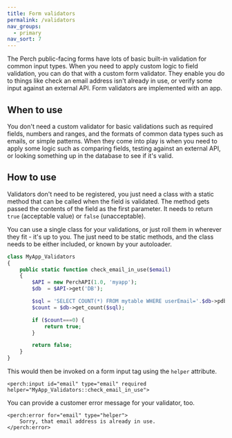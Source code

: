 ```yaml
---
title: Form validators
permalink: /validators
nav_groups:
  - primary
nav_sort: 7
---
```


The Perch public-facing forms have lots of basic built-in validation for common input types. When you need to apply custom logic to field validation, you can do that with a custom form validator. They enable you do to things like check an email address isn't already in use, or verify some input against an external API. Form validators are implemented with an app.

## When to use

You don't need a custom validator for basic validations such as required fields, numbers and ranges, and the formats of common data types such as emails, or simple patterns. When they come into play is when you need to apply some logic such as comparing fields, testing against an external API, or looking something up in the database to see if it's valid.

## How to use

Validators don't need to be registered, you just need a class with a static method that can be called when the field is validated. The method gets passed the contents of the field as the first parameter. It needs to return `true` (acceptable value) or `false` (unacceptable).

You can use a single class for your validations, or just roll them in wherever they fit - it's up to you. The just need to be static methods, and the class needs to be either included, or known by your autoloader.

```php
class MyApp_Validators
{
	public static function check_email_in_use($email)
	{
		$API = new PerchAPI(1.0, 'myapp');
		$db	 = $API->get('DB');

		$sql = 'SELECT COUNT(*) FROM mytable WHERE userEmail='.$db->pdb($email);
    	$count = $db->get_count($sql);

    	if ($count===0) {
    		return true;
    	}

    	return false;
	}
}
```

This would then be invoked on a form input tag using the `helper` attribute.

```markup
<perch:input id="email" type="email" required helper="MyApp_Validators::check_email_in_use">
```

You can provide a customer error message for your validator, too.

```markup
<perch:error for="email" type="helper">
	Sorry, that email address is already in use.
</perch:error>
``` 